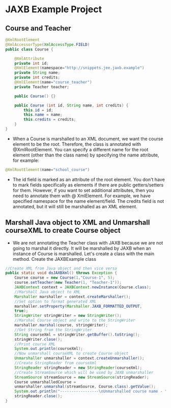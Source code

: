 # JAXB Example Project
## Course and Teacher

```java
@XmlRootElement
@XmlAccessorType(XmlAccessType.FIELD)
public class Course {

    @XmlAttribute
    private int id;
    @XmlElement(namespace="http://snippets.jee.jaxb.example")
    private String name;
    private int credits;
    @XmlElement(name="course_teacher")
    private Teacher teacher;

    public Course() {}

    public Course (int id, String name, int credits) {
        this.id = id;
        this.name = name;
        this.credits = credits;
    }
}
```

- When a Course is marshalled to an XML document, we want the course element to be the root. Therefore, the class is annotated with @XmlRootElement. You can specify a different name for the root element (other than the class name) by specifying the name attribute, for example:

```java
@XmlRootElement(name="school_course")
```
- The id field is marked as an attribute of the root element. You don't have to mark fields specifically as elements if there are public getters/setters for them. However, if you want to set additional attributes, then you need to annotate them with @ XmlElement. For example, we have specified namespace for the name element/field.  The credits field is not annotated, but it will still be marshalled as an XML element.

## Marshall Java object to XML and  Unmarshall courseXML to create Course object
- We are not annotating the Teacher class with JAXB because we are not going to marshal it directly. It will be marshalled by JAXB when an instance of Course is marshalled.  Let's create a class with the main method.  Create the JAXBExample class

```java
//Create XML from Java object and then vice versa
public static void doJAXBXml() throws Exception {
    Course course = new Course(1,"Course-1", 5);
    course.setTeacher(new Teacher(1, "Teacher-1"));
    JAXBContext context = JAXBContext.newInstance(Course.class);
    //Marshall Java object to XML
    Marshaller marshaller = context.createMarshaller();
    //Set option to format generated XML
    marshaller.setProperty(Marshaller.JAXB_FORMATTED_OUTPUT,
    true);
    StringWriter stringWriter = new StringWriter();
    //Marshal Course object and write to the StringWriter
    marshaller.marshal(course, stringWriter);
    //Get String from the StringWriter
    String courseXml = stringWriter.getBuffer().toString();
    stringWriter.close();
    //Print course XML
    System.out.println(courseXml);
    //Now unmarshall courseXML to create Course object
    Unmarshaller unmarshaller = context.createUnmarshaller();
    //Create StringReader from courseXml
    StringReader stringReader = new StringReader(courseXml);
    //Create StreamSource which will be used by JAXB unmarshaller
    StreamSource streamSource = new StreamSource(stringReader);
    Course unmarshalledCourse =
    unmarshaller.unmarshal(streamSource, Course.class).getValue();
    System.out.println("-----------------\nUnmarshalled course name - " + unmarshalledCourse.getName());
    stringReader.close();
}
```
